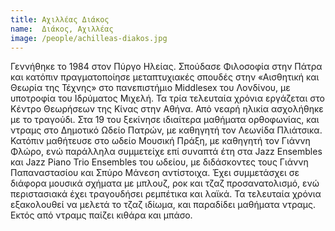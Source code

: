 ```yaml
---
title: Αχιλλέας Διάκος
name:  Διάκος, Αχιλλέας
image: /people/achilleas-diakos.jpg
---
```


Γεννήθηκε το 1984 στον Πύργο Ηλείας. Σπούδασε Φιλοσοφία στην Πάτρα και κατόπιν πραγματοποίησε μεταπτυχιακές σπουδές 
στην «Αισθητική και Θεωρία της Τέχνης» στο πανεπιστήμιο Middlesex του Λονδίνου, με υποτροφία του Ιδρύματος Μιχελή. 
Τα τρία τελευταία χρόνια εργάζεται στο Κέντρο Θεωρήσεων της Κίνας στην Αθήνα. Από νεαρή ηλικία ασχολήθηκε με το τραγούδι. 
Στα 19 του ξεκίνησε ιδιαίτερα μαθήματα ορθοφωνίας, και ντραμς στο Δημοτικό Ωδείο Πατρών, με καθηγητή τον Λεωνίδα Πλιάτσικα. 
Κατόπιν μαθήτευσε στο ωδείο Μουσική Πράξη, με καθηγητή τον Γιάννη Φλώρο, ενώ παράλληλα συμμετείχε επί συναπτά έτη 
στα Jazz Ensembles και Jazz Piano Trio Ensembles του ωδείου, με διδάσκοντες τους Γιάννη Παπαναστασίου και Σπύρο Μάνεση αντίστοιχα. 
Έχει συμμετάσχει σε διάφορα μουσικά σχήματα με μπλουζ, ροκ και τζαζ προσανατολισμό, ενώ περιστασιακά έχει τραγουδήσει ρεμπέτικα και λαϊκά. 
Τα τελευταία χρόνια εξακολουθεί να μελετά το τζαζ ιδίωμα, και παραδίδει μαθήματα ντραμς. Εκτός από ντραμς παίζει κιθάρα και μπάσο.